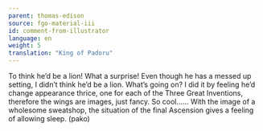 ```yaml
---
parent: thomas-edison
source: fgo-material-iii
id: comment-from-illustrator
language: en
weight: 5
translation: "King of Padoru"
---
```


To think he’d be a lion! What a surprise! Even though he has a messed up setting, I didn’t think he’d be a lion. What’s going on? I did it by feeling he’d change appearance thrice, one for each of the Three Great Inventions, therefore the wings are images, just fancy. So cool…… With the image of a wholesome sweatshop, the situation of the final Ascension gives a feeling of allowing sleep. (pako)
